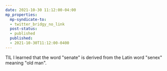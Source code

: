 ```yaml
---
date: 2021-10-30 11:12:00-04:00
mp_properties:
  mp-syndicate-to:
  - twitter_bridgy_no_link
  post-status:
  - published
  published:
  - 2021-10-30T11:12:00-0400
---
```


TIL I learned that the word "senate" is derived from the Latin word "senex" meaning "old man".